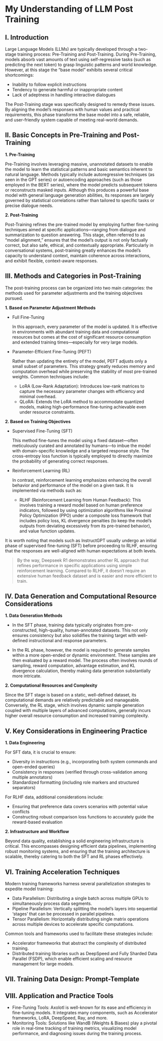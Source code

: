 # My Understanding of LLM Post Training



## I. Introduction

Large Language Models (LLMs) are typically developed through a two-stage training process: Pre-Training and Post-Training. During Pre-Training, models absorb vast amounts of text using self-regressive tasks (such as predicting the next token) to grasp linguistic patterns and world knowledge. However, at this stage the “base model” exhibits several critical shortcomings:

- Inability to follow explicit instructions
- Tendency to generate harmful or inappropriate content
- Lack of adeptness in handling interactive dialogues



The Post-Training stage was specifically designed to remedy these issues. By aligning the model’s responses with human values and practical requirements, this phase transforms the base model into a safe, reliable, and user-friendly system capable of meeting real-world demands.



## II. Basic Concepts in Pre-Training and Post-Training

**1. Pre-Training**

Pre-Training involves leveraging massive, unannotated datasets to enable the model to learn the statistical patterns and basic semantics inherent to natural language. Methods typically include autoregressive techniques (as seen in the GPT series) or autoencoding approaches (such as those employed in the BERT series), where the model predicts subsequent tokens or reconstructs masked inputs. Although this produces a powerful base model with general language generation abilities, its responses are largely governed by statistical correlations rather than tailored to specific tasks or precise dialogue needs.



**2. Post-Training**

Post-Training refines the pre-trained model by employing further fine-tuning techniques aimed at specific applications—ranging from dialogue and summarization to question answering. This stage, often referred to as “model alignment,” ensures that the model’s output is not only factually correct, but also safe, ethical, and contextually appropriate. Particularly in conversational systems, post-training greatly enhances the model’s capacity to understand context, maintain coherence across interactions, and exhibit flexible, context-aware responses.



## III. Methods and Categories in Post-Training

The post-training process can be organized into two main categories: the methods used for parameter adjustments and the training objectives pursued.



**1. Based on Parameter Adjustment Methods**

- Full Fine-Tuning

  In this approach, every parameter of the model is updated. It is effective in environments with abundant training data and computational resources but comes at the cost of significant resource consumption and extended training times—especially for very large models.

- Parameter-Efficient Fine-Tuning (PEFT)

  Rather than updating the entirety of the model, PEFT adjusts only a small subset of parameters. This strategy greatly reduces memory and computation overhead while preserving the stability of most pre-trained weights. Common techniques include:

  - LoRA (Low-Rank Adaptation): Introduces low-rank matrices to capture the necessary parameter changes with efficiency and minimal overhead.
  - QLoRA: Extends the LoRA method to accommodate quantized models, making high-performance fine-tuning achievable even under resource constraints.



**2. Based on Training Objectives**

- Supervised Fine-Tuning (SFT)

  This method fine-tunes the model using a fixed dataset—often meticulously curated and annotated by humans—to imbue the model with domain-specific knowledge and a targeted response style. The cross-entropy loss function is typically employed to directly maximize the probability of generating correct responses.

- Reinforcement Learning (RL)

  In contrast, reinforcement learning emphasizes enhancing the overall behavior and performance of the model on a given task. It is implemented via methods such as:

  - RLHF (Reinforcement Learning from Human Feedback): This involves training a reward model based on human preference indicators, followed by using optimization algorithms like Proximal Policy Optimization (PPO) under a composite loss framework that includes policy loss, KL divergence penalties (to keep the model’s outputs from deviating excessively from its pre-trained behavior), and value function updates.

It is worth noting that models such as InstructGPT usually undergo an initial phase of supervised fine-tuning (SFT) before proceeding to RLHF, ensuring that the responses are well-aligned with human expectations at both levels.

> By the way, Deepseek R1 demonstrates another RL approach that refines performance in specific applications using simple reinforcement learning. Compared to RLHF, it doesn’t require an extensive human feedback dataset and is easier and more efficient to train.



## IV. Data Generation and Computational Resource Considerations

**1. Data Generation Methods**

- In the SFT phase, training data typically originates from pre-constructed, high-quality, human-annotated datasets. This not only ensures consistency but also solidifies the training target with well-defined instructional and response parameters.

- In the RL phase, however, the model is required to generate samples within a more open-ended or dynamic environment. These samples are then evaluated by a reward model. The process often involves rounds of sampling, reward computation, advantage estimation, and KL divergence calculation, thereby making data generation substantially more intricate.

  

**2. Computational Resources and Complexity**

Since the SFT stage is based on a static, well-defined dataset, its computational demands are relatively predictable and manageable. Conversely, the RL stage, which involves dynamic sample generation coupled with multiple layers of advanced computations, generally incurs higher overall resource consumption and increased training complexity.



## V. Key Considerations in Engineering Practice

**1. Data Engineering**

For SFT data, it is crucial to ensure:
- Diversity in instructions (e.g., incorporating both system commands and open-ended queries)
- Consistency in responses (verified through cross-validation among multiple annotators)
- Standardized formatting (including role markers and structured separators)

For RLHF data, additional considerations include:
- Ensuring that preference data covers scenarios with potential value conflicts
- Constructing robust comparison loss functions to accurately guide the reward-based evaluation



**2. Infrastructure and Workflow**

Beyond data quality, establishing a solid engineering infrastructure is critical. This encompasses designing efficient data pipelines, implementing robust monitoring systems, and ensuring that the training architecture is scalable, thereby catering to both the SFT and RL phases effectively.



## VI. Training Acceleration Techniques

Modern training frameworks harness several parallelization strategies to expedite model training:

- Data Parallelism: Distributing a single batch across multiple GPUs to simultaneously process data segments.
- Pipeline Parallelism: Vertically splitting the model’s layers into sequential ‘stages’ that can be processed in parallel pipelines.
- Tensor Parallelism: Horizontally distributing single matrix operations across multiple devices to accelerate specific computations.

Common tools and frameworks used to facilitate these strategies include:

- Accelerator frameworks that abstract the complexity of distributed training.
- Distributed training libraries such as DeepSpeed and Fully Sharded Data Parallel (FSDP), which enable efficient scaling and resource management for large models.



## VII. Training Data Design: Prompt-Template





## VIII. Application and Practice Tools

- Fine-Tuning Tools: Axolotl is well-known for its ease and efficiency in fine-tuning models. It integrates many components, such as Accelerator frameworks, LoRA, DeepSpeed, Ray, and more.
- Monitoring Tools: Solutions like WandB (Weights & Biases) play a pivotal role in real-time tracking of training metrics, visualizing model performance, and diagnosing issues during the training process.